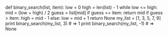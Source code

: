 def binary_search(list, item):
    low = 0
    high = len(list) - 1
    while low <= high:
        mid = (low + high) / 2
        guess = list[mid]
        if guess == item:
            return mid
        if guess > item:
            high = mid - 1 
        else:
            low = mid + 1 
    return None
my_list = [1, 3, 5, 7, 9]    
print binary_search(my_list, 3) # => 1
print binary_search(my_list, -1) # => None

